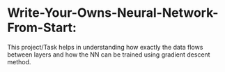 # Write-Your-Owns-Neural-Network-From-Start:
This project/Task helps in understanding how exactly the data flows between layers and how the NN can be trained using gradient descent method.

